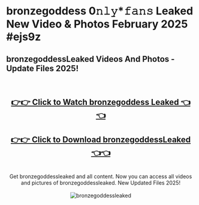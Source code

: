 # bronzegoddess 0𝚗𝚕𝚢*𝚏𝚊𝚗𝚜 Leaked New Video & Photos February 2025 #ejs9z

<h2>bronzegoddessLeaked Videos And Photos - Update Files 2025!</h2>
<br>
<div align="center">
<h2><a href="https://mediaupload.pro?title=bronzegoddess&ref=11F" rel="nofollow">👉👉 Click to Watch bronzegoddess Leaked 👈👈</a></h2>
<h2><a href="https://mediaupload.pro?title=bronzegoddess&ref=11F" rel="nofollow">👉👉 Click to Download bronzegoddessLeaked 👈👈</a></h2>
<br>
Get bronzegoddessleaked and all content. Now you can access all videos and pictures of bronzegoddessleaked. New Updated Files 2025!
<br>
<br>
<a href="https://mediaupload.pro?title=bronzegoddess&ref=11F" rel="nofollow" data-target="animated-image.originalLink"><img src="https://i.ibb.co/Gkj2r4b/banner.png" alt="bronzegoddessleaked" style="max-width: 100%; display: inline-block;" data-target="animated-image.originalImage"></a>
</div>
<br>


